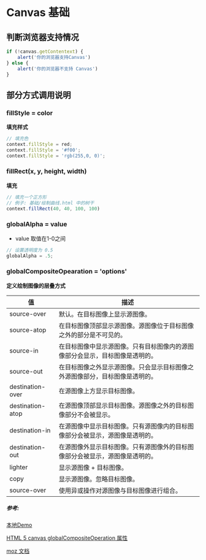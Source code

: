 # Canvas 基础



## 判断浏览器支持情况

``` javascript
if (!canvas.getContentext) {
    alert('你的浏览器支持Canvas')
} else {
    alert('你的浏览器不支持 Canvas')
}
```



## 部分方式调用说明

### fillStyle = color

__填充样式__

``` javascript
// 填充色
context.fillStyle = red;
context.fillStyle = '#f00';
context.fillStyle = 'rgb(255,0, 0)';
```



### fillRect(x, y, height, width)

__填充__

``` javascript
// 填充一个正方形
// 例子: 基础/绘制曲线.html 中的树干
context.fillRect(40, 40, 100, 100)
```



### globalAlpha = value

- value 取值在1-0之间

``` javascript
// 设置透明度为 0.5
globalAlpha = .5;
```





### globalCompositeOpearation = 'options'

__定义绘制图像的层叠方式__

| 值                | 描述                                     |
| ---------------- | -------------------------------------- |
| source-over      | 默认。在目标图像上显示源图像。                        |
| source-atop      | 在目标图像顶部显示源图像。源图像位于目标图像之外的部分是不可见的。      |
| source-in        | 在目标图像中显示源图像。只有目标图像内的源图像部分会显示，目标图像是透明的。 |
| source-out       | 在目标图像之外显示源图像。只会显示目标图像之外源图像部分，目标图像是透明的。 |
| destination-over | 在源图像上方显示目标图像。                          |
| destination-atop | 在源图像顶部显示目标图像。源图像之外的目标图像部分不会被显示。        |
| destination-in   | 在源图像中显示目标图像。只有源图像内的目标图像部分会被显示，源图像是透明的。 |
| destination-out  | 在源图像外显示目标图像。只有源图像外的目标图像部分会被显示，源图像是透明的。 |
| lighter          | 显示源图像 + 目标图像。                          |
| copy             | 显示源图像。忽略目标图像。                          |
| source-over      | 使用异或操作对源图像与目标图像进行组合。                   |

##### 参考:

[本地Demo](http://localhost/~zwl/Canvas/%E5%9F%BA%E7%A1%80/%E5%90%88%E6%88%90-GlobalCompositeOperation.html)

[HTML 5 canvas globalCompositeOperation 属性](http://www.w3school.com.cn/tags/canvas_globalcompositeoperation.asp)

[moz 文档](https://developer.mozilla.org/en-US/docs/Web/API/CanvasRenderingContext2D/globalCompositeOperation)

